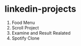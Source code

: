 # linkedin-projects

1. Food Menu
2. Scroll Project
3. Examine and Result Realated
4. Spotify Clone

